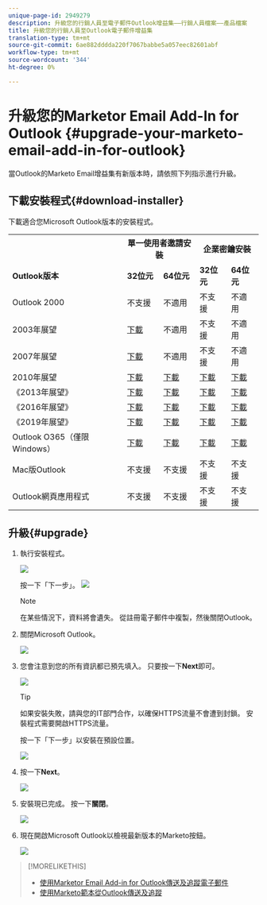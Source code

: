 ```yaml
---
unique-page-id: 2949279
description: 升級您的行銷人員至電子郵件Outlook增益集——行銷人員檔案——產品檔案
title: 升級您的行銷人員至Outlook電子郵件增益集
translation-type: tm+mt
source-git-commit: 6ae882dddda220f7067babbe5a057eec82601abf
workflow-type: tm+mt
source-wordcount: '344'
ht-degree: 0%

---
```



# 升級您的Marketor Email Add-In for Outlook {#upgrade-your-marketo-email-add-in-for-outlook}

當Outlook的Marketo Email增益集有新版本時，請依照下列指示進行升級。

## 下載安裝程式{#download-installer}

下載適合您Microsoft Outlook版本的安裝程式。

<table> 
 <colgroup> 
  <col> 
  <col> 
  <col> 
  <col> 
  <col> 
 </colgroup> 
 <tbody> 
  <tr> 
   <th><br></th> 
   <th colspan="2">單一使用者邀請安裝</th> 
   <th colspan="2">企業密鑰安裝</th> 
  </tr> 
  <tr> 
   <td><strong>Outlook版本</strong></td> 
   <td><strong>32位元</strong></td> 
   <td><strong>64位元</strong></td> 
   <td><strong>32位元</strong></td> 
   <td><strong>64位元</strong></td> 
  </tr> 
  <tr> 
   <td>Outlook 2000</td> 
   <td>不支援</td> 
   <td>不適用</td> 
   <td>不支援</td> 
   <td>不適用</td> 
  </tr> 
  <tr> 
   <td>2003年展望</td> 
   <td><a href="https://munchkin.marketo.net/MarketoAddInSetup32.msi" rel="nofollow">下載</a></td> 
   <td>不適用</td> 
   <td>不支援</td> 
   <td>不適用</td> 
  </tr> 
  <tr> 
   <td>2007年展望</td> 
   <td><a href="https://munchkin.marketo.net/MarketoAddInSetup32.msi" rel="nofollow">下載</a></td> 
   <td>不適用</td> 
   <td>不支援</td> 
   <td>不適用</td> 
  </tr> 
  <tr> 
   <td>2010年展望</td> 
   <td><a href="https://munchkin.marketo.net/MarketoAddInSetup32.msi" rel="nofollow">下載</a></td> 
   <td><a href="https://munchkin.marketo.net/MarketoAddInSetup64.msi" rel="nofollow">下載</a></td> 
   <td><a href="https://munchkin.marketo.net/MarketoAddInSetup32.msi" rel="nofollow">下載</a></td> 
   <td><a href="https://munchkin.marketo.net/MarketoAddInSetup64.msi" rel="nofollow">下載</a></td> 
  </tr> 
  <tr> 
   <td>《2013年展望》</td> 
   <td><a href="https://munchkin.marketo.net/MarketoAddInSetup32.msi" rel="nofollow">下載</a></td> 
   <td><a href="https://munchkin.marketo.net/MarketoAddInSetup64.msi" rel="nofollow">下載</a></td> 
   <td><a href="https://munchkin.marketo.net/MarketoAddInSetup32.msi" rel="nofollow">下載</a></td> 
   <td><a href="https://munchkin.marketo.net/MarketoAddInSetup64.msi" rel="nofollow">下載</a></td> 
  </tr> 
  <tr> 
   <td>《2016年展望》</td> 
   <td><a href="https://munchkin.marketo.net/MarketoAddInSetup32.msi" rel="nofollow">下載</a></td> 
   <td><a href="https://munchkin.marketo.net/MarketoAddInSetup64.msi" rel="nofollow">下載</a></td> 
   <td><a href="https://munchkin.marketo.net/MarketoAddInSetup32.msi" rel="nofollow">下載</a></td> 
   <td><a href="https://munchkin.marketo.net/MarketoAddInSetup64.msi" rel="nofollow">下載</a></td> 
  </tr> 
  <tr> 
   <td colspan="1">《2019年展望》</td> 
   <td colspan="1"><a href="https://munchkin.marketo.net/MarketoAddInSetup32.msi" rel="nofollow">下載</a></td> 
   <td colspan="1"><a href="https://munchkin.marketo.net/MarketoAddInSetup64.msi" rel="nofollow">下載</a></td> 
   <td colspan="1"><a href="https://munchkin.marketo.net/MarketoAddInSetup32.msi" rel="nofollow">下載</a></td> 
   <td colspan="1"><a href="https://munchkin.marketo.net/MarketoAddInSetup64.msi" rel="nofollow">下載</a></td> 
  </tr> 
  <tr> 
   <td colspan="1">Outlook O365（僅限Windows）</td> 
   <td colspan="1"><a href="https://munchkin.marketo.net/MarketoAddInSetup32.msi" rel="nofollow">下載</a></td> 
   <td colspan="1"><a href="https://munchkin.marketo.net/MarketoAddInSetup64.msi" rel="nofollow">下載</a></td> 
   <td colspan="1"><a href="https://munchkin.marketo.net/MarketoAddInSetup32.msi" rel="nofollow">下載</a></td> 
   <td colspan="1"><a href="https://munchkin.marketo.net/MarketoAddInSetup64.msi" rel="nofollow">下載</a></td> 
  </tr> 
  <tr> 
   <td>Mac版Outlook</td> 
   <td>不支援</td> 
   <td>不支援</td> 
   <td>不支援</td> 
   <td>不支援</td> 
  </tr> 
  <tr> 
   <td colspan="1">Outlook網頁應用程式</td> 
   <td colspan="1">不支援</td> 
   <td colspan="1">不支援</td> 
   <td colspan="1">不支援</td> 
   <td colspan="1">不支援</td> 
  </tr> 
 </tbody> 
</table>

## 升級{#upgrade}

1. 執行安裝程式。

   ![](assets/image2014-9-23-16-3a53-3a56.png)

   按一下「下一步」。
   ![](assets/image2014-9-23-16-3a54-3a8.png)

   >[!NOTE]
   >
   >在某些情況下，資料將會遺失。 從註冊電子郵件中複製，然後關閉Outlook。

1. 關閉Microsoft Outlook。

   ![](assets/ent-key-close-outlook-hand.png)

1. 您會注意到您的所有資訊都已預先填入。 只要按一下&#x200B;**Next**&#x200B;即可。

   ![](assets/image2014-9-23-16-3a54-3a40.png)

   >[!TIP]
   >
   >如果安裝失敗，請與您的IT部門合作，以確保HTTPS流量不會遭到封鎖。 安裝程式需要開啟HTTPS流量。

   按一下「下一步」以安裝在預設位置。

   ![](assets/image2014-9-23-16-3a54-3a55.png)

1. 按一下&#x200B;**Next**。

   ![](assets/image2014-9-23-16-3a55-3a20.png)

1. 安裝現已完成。 按一下&#x200B;**關閉**。

   ![](assets/image2014-9-23-16-3a55-3a34.png)

1. 現在開啟Microsoft Outlook以檢視最新版本的Marketo按鈕。

   ![](assets/image2016-8-24-15-3a47-3a38.png)

>[!MORELIKETHIS]
>
>* [使用Marketor Email Add-in for Outlook傳送及追蹤電子郵件](send-and-track-an-email-with-the-email-add-in-for-outlook.md)
>* [使用Marketo範本從Outlook傳送及追蹤](send-and-track-from-outlook-using-a-marketo-template.md)

>



